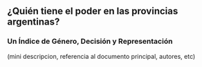## ¿Quién tiene el poder en las provincias argentinas? 
### Un Índice de Género, Decisión y Representación

(mini descripcion, referencia al documento principal, autores, etc)
